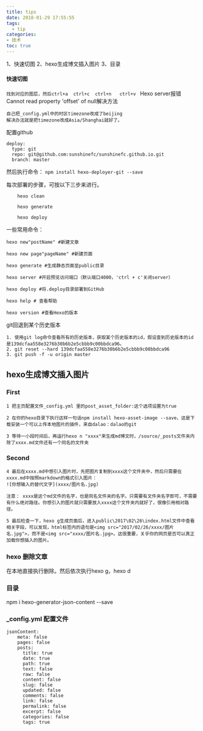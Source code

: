 ```yaml
---
title: tips
date: 2018-01-29 17:55:55
tags:
  - tip 
categories:
- 技术  
toc: true
---
```

1、快速切图
2、hexo生成博文插入图片
3、目录

<!-- more -->
#### 快速切图
`找到对应的图层，然后ctrl+a  ctrl+c  ctrl+n   ctrl+v `
Hexo server报错Cannot read property 'offset' of null解决方法
 ~~~
自己把_config.yml中的时区timezone改成了beijing
 解决办法就是把timezone改成Asia/Shanghai就好了。
~~~

配置github
~~~
deploy:
  type: git
  repo: git@github.com:sunshinefc/sunshinefc.github.io.git
  branch: master
~~~
然后执行命令：
`npm install hexo-deployer-git --save`

每次部署的步骤，可按以下三步来进行。

~~~
    hexo clean

    hexo generate

    hexo deploy
~~~

一些常用命令：

~~~
hexo new"postName" #新建文章

hexo new page"pageName" #新建页面

hexo generate #生成静态页面至public目录

hexo server #开启预览访问端口（默认端口4000，'ctrl + c'关闭server）

hexo deploy #将.deploy目录部署到GitHub

hexo help # 查看帮助

hexo version #查看Hexo的版本
~~~


git回退到某个历史版本
~~~
1. 使用git log命令查看所有的历史版本，获取某个历史版本的id，假设查到历史版本的id是139dcfaa558e3276b30b6b2e5cbbb9c00bbdca96。
2. git reset --hard 139dcfaa558e3276b30b6b2e5cbbb9c00bbdca96  
3. git push -f -u origin master 

~~~

## hexo生成博文插入图片

### First
```
1 把主页配置文件_config.yml 里的post_asset_folder:这个选项设置为true

2 在你的hexo目录下执行这样一句话npm install hexo-asset-image --save，这是下载安装一个可以上传本地图片的插件，来自dalao：dalao的git

3 等待一小段时间后，再运行hexo n "xxxx"来生成md博文时，/source/_posts文件夹内除了xxxx.md文件还有一个同名的文件夹
```

### Second
```
4 最后在xxxx.md中想引入图片时，先把图片复制到xxxx这个文件夹中，然后只需要在xxxx.md中按照markdown的格式引入图片：
![你想输入的替代文字](xxxx/图片名.jpg)

注意： xxxx是这个md文件的名字，也是同名文件夹的名字。只需要有文件夹名字即可，不需要有什么绝对路径。你想引入的图片就只需要放入xxxx这个文件夹内就好了，很像引用相对路径。

5 最后检查一下，hexo g生成页面后，进入public\2017\02\26\index.html文件中查看相关字段，可以发现，html标签内的语句是<img src="2017/02/26/xxxx/图片名.jpg">，而不是<img src="xxxx/图片名.jpg>。这很重要，关乎你的网页是否可以真正加载你想插入的图片。
```
### hexo  删除文章
在本地直接执行删除。然后依次执行hexo g，hexo d


### 目录
npm i hexo-generator-json-content --save
### _config.yml   配置文件
~~~
jsonContent:
    meta: false
    pages: false
    posts:
      title: true
      date: true
      path: true
      text: false
      raw: false
      content: false
      slug: false
      updated: false
      comments: false
      link: false
      permalink: false
      excerpt: false
      categories: false
      tags: true
~~~